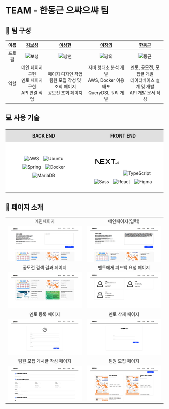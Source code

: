 # TEAM - 한동근 으쌰으쌰 팀

## 📌 팀 구성

|  이름  |             [김보성](https://github.com/NangManBo)             |                  [이상현](https://github.com/idealHyun)                   |                [이창의](https://github.com/changuii)                 |                     [한동근](https://github.com/l0o0lv)                      |
| :----: | :------------------------------------------------------------: | :-----------------------------------------------------------------------: | :------------------------------------------------------------------: | :--------------------------------------------------------------------------: |
| 프로필 | ![보성](https://avatars.githubusercontent.com/u/124684536?v=4) |      ![상현](https://avatars.githubusercontent.com/u/118160647?v=4)       |    ![창의](https://avatars.githubusercontent.com/u/122252160?v=4)    |        ![동근](https://avatars.githubusercontent.com/u/128709695?v=4)        |
|  역할  |     메인 페이지 구현<br>멘토 페이지 구현<br>API 연결 작업      | 페이지 디자인 작업<br>팀원 모집 작성 및 조회 페이지<br>공모전 조회 페이지 | 자바 형태소 분석 개발<br>AWS, Docker 이용 배포<br>QueryDSL 쿼리 개발 | 멘토, 공모전, 모집글 개발<br>데이터베이스 설계 및 개발<br>API 개발 문서 작성 |

## 💻 사용 기술

<table width="1000px">
  <tr>
    <th style="text-align: center; background-color: #E0E0E0; padding: 10px;">BACK END</th>
    <th style="text-align: center; background-color: #E0E0E0; padding: 10px;">FRONT END</th>
  </tr>
  <tr>
    <td align="center" style="padding: 20px; background-color: #ffffff;">
      <img src="https://img.icons8.com/color/48/000000/amazon-web-services.png" alt="AWS" width="76" style="margin: 5px;"/>
      <img src="https://img.icons8.com/color/48/000000/ubuntu--v1.png" alt="Ubuntu" width="76" style="margin: 5px;"/>
      <img src="https://img.icons8.com/color/48/000000/spring-logo.png" alt="Spring" width="76" style="margin: 5px;"/>
      <img src="https://img.icons8.com/color/48/000000/docker.png" alt="Docker" width="76" style="margin: 5px;"/>
      <img src="https://mariadb.com/wp-content/uploads/2019/11/mariadb-logo-vertical_blue.svg" alt="MariaDB" width="76" style="margin: 5px;"/>
    </td>
    <td align="center" style="padding: 20px; background-color: #ffffff;">
      <img src="https://raw.githubusercontent.com/devicons/devicon/master/icons/nextjs/nextjs-original-wordmark.svg" alt="Next.js" width="76" style="margin: 5px;"/>
      <img src="https://img.icons8.com/color/48/000000/typescript.png" alt="TypeScript" width="76" style="margin: 5px;"/>
      <img src="https://img.icons8.com/color/48/000000/sass.png" alt="Sass" width="76" style="margin: 5px;"/>
      <img src="https://img.icons8.com/color/48/000000/react-native.png" alt="React" width="76" style="margin: 5px;"/>
      <img src="https://img.icons8.com/color/48/000000/figma.png" alt="Figma" width="76" style="margin: 5px;"/>
    </td>
  </tr>
</table>

## 📃 페이지 소개

<table>
  <tr>
    <td align="center">메인페이지</td>
    <td align="center">메인페이지(입력)</td>
  </tr>
  <tr>
    <td><img src="이미지/메인페이지.png" width="500px" /></td>
    <td><img src="이미지/메인페이지2.png" width="500px" /></td>
  </tr>
  <tr>
    <td align="center">공모전 검색 결과 페이지</td>
    <td align="center">멘토에게 피드백 요청 페이지</td>
  </tr>
  <tr>
    <td><img src="이미지/공모전 검색 결과 페이지.png" width="500px" /></td>
    <td><img src="이미지/멘토에게 피드백 요청 페이지.png" width="500px" /></td>
  </tr>
  <tr>
    <td align="center">멘토 등록 페이지</td>
    <td align="center">멘토 삭제 페이지</td>
  </tr>
  <tr>
   <td><img src="이미지/멘토 등록 페이지.png" width="500px" /></td>
    <td><img src="이미지/멘토 삭제 페이지.png" width="500px" /></td>
   
  </tr>
  <tr>
    <td align="center">팀원 모집 게시글 작성 페이지</td>
    <td align="center">팀원 모집 페이지</td>
  </tr>
  <tr>
    <td><img src="이미지/팀원 모집 게시글 작성 페이지.png" width="500px" /></td>
    <td><img src="이미지/팀원 모집 페이지.png" width="500px" /></td>
  </tr>
</table>
